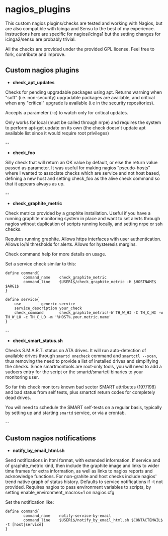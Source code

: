 nagios_plugins
==============

This custom nagios plugins/checks are tested and working with Nagios, but are
also compatible with Icinga and Sensu to the best of my experience. Instructions
here are specific for nagios/icinga1 but the setting changes for icinga2/sensu
are probably trivial.

All the checks are provided under the provided GPL license. Feel free to fork,
contribute and improve.

Custom nagios plugins
----------------------

  * **check_apt_updates**

Checks for pending upgradable packages using apt. Returns warning when "soft"
(i.e. non-security) upgradable packages are available, and critical when any
"critical" upgrade is available (i.e in the security repositories).

Accepts a parameter (-c) to watch only for critical updates.

Only works for local (must be called through nrpe) and requires the system to
perform apt-get update on its own (the check doesn't update apt available list
since it would require root privileges)

--

  * **check_foo**

Silly check that will return an OK value by default, or else the return value
passed as parameter. It was useful for making nagios "pseudo-hosts" where I
wanted to associate checks which are service and not host based, defining a
new host and setting check_foo as the alive check command so that it appears
always as up.

--

  * **check_graphite_metric**

Check metrics provided by a graphite installation. Useful if you have a running
graphite monitoring system in place and want to set alerts through nagios
without duplication of scripts running locally, and setting nrpe or ssh checks.

Requires running graphite. Allows https interfaces with user authentication.
Allows lo/hi thresholds for alerts. Allows for hysteresis margins.

Check command help for more details on usage.

Set a service check similar to this:

```
define command{
        command_name    check_graphite_metric
        command_line    $USER1$/check_graphite_metric -H $HOSTNAME$ $ARG1$
}

define service{
	use			generic-service
	service_description	your_check
	check_command		check_graphite_metric!-W TH_W_HI -C TH_C_HI -w TH_W_LO -c TH_C_LO -m '%HOST%.your.metric.name'
}
```

--

  * **check_smart_status.sh**

Checks S.M.A.R.T. status on ATA drives. It will run auto-detection of available
drives through ```smartd onecheck``` command and ```smartctl --scan```, thus removing
the need to provide a list of installed drives and simplifying the checks. Since
smartmontools are root-only tools, you will need to add a sudoers entry for the
script or the smartd/smartctl binaries to your monitoring user.

So far this check monitors known bad sector SMART attributes (197/198) and bad
status from self tests, plus smartctl return codes for completely dead drives.

You will need to schedule the SMART self-tests on a regular basis, typically by
setting up and starting ```smartd``` service, or via a crontab.

--

Custom nagios notifications
---------------------------

  * **notify_by_email_html.sh**

Send notifications in html format, with extended information. If service and
of graphite_metric kind, then include the graphite image and links to wider 
time frames for extra information, as well as links to nagios reports and 
acknowledge functions. For non-grahite and host checks include nagios' trend
native graph of status history. Defaults to service notifications if -t not
provided.
Requires nagios to pass environment variables to scripts, by setting
enable_environment_macros=1 on nagios.cfg

Set the notification like:

```
define command{
        command_name    notify-service-by-email
        command_line    $USER1$/notify_by_email_html.sh $CONTACTEMAIL$ -t [host|service]
}
```
